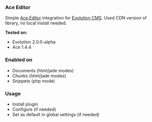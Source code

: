 ### Ace Editor

Simple [Ace Editor](https://ace.c9.io/) integration for [Evolution CMS](https://evo.im/). 
Used CDN version of library, no local install needed.

 **Tested on:**
- Evolution 2.0.0-alpha
- Ace 1.4.4

### Enabled on
- Documents (html/jade modes)
- Chunks (html/jade modes)
- Snippets (php mode)

### Usage
- Install plugin
- Configure (if needed)
- Set as default in global settings (if needed)